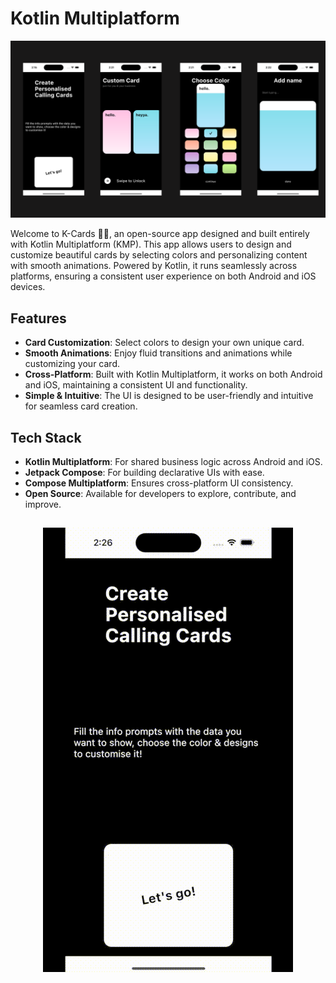 
# Kotlin Multiplatform


![Kard](https://raw.githubusercontent.com/yeshuwahane/kmp-cards/main/kardcs.png)


Welcome to K-Cards 🎨✨, an open-source app designed and built entirely with Kotlin Multiplatform (KMP). 
This app allows users to design and customize beautiful cards by selecting colors and personalizing content with smooth animations.
Powered by Kotlin, it runs seamlessly across platforms, ensuring a consistent user experience on both Android and iOS devices.


## Features

- **Card Customization**: Select colors to design your own unique card.
- **Smooth Animations**: Enjoy fluid transitions and animations while customizing your card.
- **Cross-Platform**: Built with Kotlin Multiplatform, it works on both Android and iOS, maintaining a consistent UI and functionality.
- **Simple & Intuitive**: The UI is designed to be user-friendly and intuitive for seamless card creation.


## Tech Stack

- **Kotlin Multiplatform**: For shared business logic across Android and iOS.
- **Jetpack Compose**: For building declarative UIs with ease.
- **Compose Multiplatform**: Ensures cross-platform UI consistency.
- **Open Source**: Available for developers to explore, contribute, and improve.



## 


 <div align="center">
   
![Kard](https://raw.githubusercontent.com/yeshuwahane/kmp-cards/main/kcards.gif)

</div>
